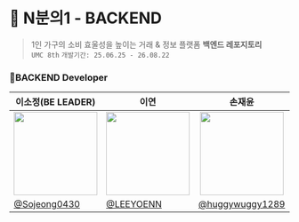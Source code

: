 # 🛒 N분의1 - BACKEND
> 1인 가구의 소비 효울성을 높이는 거래 & 정보 플랫폼 **백엔드 레포지토리** </br>
`UMC 8th`
`개발기간: 25.06.25 - 26.08.22`

### 🛒BACKEND Developer
| <center>이소정(BE LEADER)</center>| <center>이연</center>| <center>손재윤</center>| <center>김민서</center>| <center>양재희</center>| 
| -------------------------------------------------------------------------------------------------- | ------------------------------------------------------------------------------------------------------- | ------------------------------------------------------------------------------------------------- | ------------------------------------------------------------------------------------------------- | -------------------------------------------------------------------------------------------------- |
| <center><img width="150px" src="https://avatars.githubusercontent.com/Sojeong0430" /></center> | <center><img width="150px" src="https://avatars.githubusercontent.com/LEEYOENN" /></center> | <center><img width="150px" src="https://avatars.githubusercontent.com/huggywuggy1289" /></center> | <center><img width="150px" src="https://avatars.githubusercontent.com/galllee" /></center> | <center><img width="150px" src="https://avatars.githubusercontent.com/jaehee0318" /></center> |
| [@Sojeong0430](https://github.com/Sojeong0430) | [@LEEYOENN](https://github.com/LEEYOENN)| [@huggywuggy1289](https://github.com/huggywuggy1289) | [@galllee](https://github.com/galllee) | [@jaehee0318](https://github.com/jaehee0318) |
<br/>

